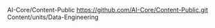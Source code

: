 AI-Core/Content-Public
https://github.com/AI-Core/Content-Public.git
Content/units/Data-Engineering
